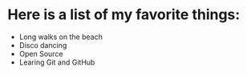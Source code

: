 # Here is a list of my favorite things:
- Long walks on the beach
- Disco dancing
- Open Source
- Learing Git and GitHub
